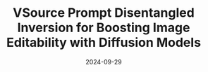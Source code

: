 ---
title: "VSource Prompt Disentangled Inversion for Boosting Image Editability with Diffusion Models"
authors:
- Ruibin Li
- Ruihuang Li
- Song Guo
- Lei Zhang

date: "2024-09-29"
# doi: ""


# Publication type.
# Legend: 0 = Uncategorized; 1 = Conference paper; 2 = Journal article;
# 3 = Preprint / Working Paper; 4 = Report; 5 = Book; 6 = Book section;
# 7 = Thesis; 8 = Patent
publication_types: ["1"]

# Publication name and optional abbreviated publication name.
publication: The European Conference on Computer Vision (ECCV) (CCF-B)
#publication_short: In *INFOCOM* (CCF-A)

# links:
# - name: Custom Link
#   url: http://example.org
url_pdf: https://arxiv.org/pdf/2403.11105
url_code: https://github.com/leeruibin/SPDInv?tab=readme-ov-file
# url_dataset: '#'
# url_poster: '#'
# url_project: ''
# url_slides: ''
# url_video: '#'

# Featured image
# To use, add an image named `featured.jpg/png` to your page's folder. 
# image:
#   caption: 'Image credit: [**Unsplash**](https://unsplash.com/photos/pLCdAaMFLTE)'
#   focal_point: ""
#   preview_only: false

# Associated Projects (optional).
#   Associate this publication with one or more of your projects.
#   Simply enter your project's folder or file name without extension.
#   E.g. `internal-project` references `content/project/internal-project/index.md`.
#   Otherwise, set `projects: []`.
projects: []
---